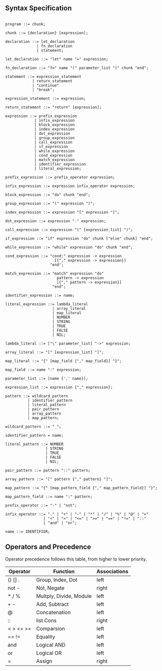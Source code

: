 ## Syntax Specification

```EBNF

program ::= chunk;

chunk ::= {declaration} [expression];

declaration ::= let_declaration
              | fn_declaration
              | statement;

let_declaration ::= "let" name "=" expression;

fn_declaration ::= "fn" name "(" parameter_list ")" chunk "end";

statement ::= expression_statement
            | return_statement
            | "continue"
            | "break";

expression_statement ::= expression;

return_statement ::= "return" [expression];

expression ::= prefix_expression
             | infix_expression
             | block_expression
             | index_expression
             | dot_expression
             | group_expression
             | call_expression
             | if_expression
             | while_expression
             | cond_expression
             | match_expression
             | identifier_expression
             | literal_expression;

prefix_expression ::= prefix_operator expression;

infix_expression ::= expression infix_operator expression;

block_expression ::= "do" chunk "end";

group_expression ::= "(" expression ")";

index_expression ::= expression "[" expression "]";

dot_expression ::= expression "." expression;

call_expression ::= expression "(" [expression_list] ")";

if_expression ::= "if" expression "do" chunk ["else" chunk] "end";

while_expression ::= "while" expression "do" chunk "end";

cond_expression ::= "cond:" expression -> expression
                      [{"," expression -> expression}]
                    "end";

match_expression ::= "match" expression "do"
                       pattern -> expression
                       [{"," pattern -> expression}]
                     "end";

identifier_expression ::= name;

literal_expression ::= lambda_literal
                     | array_literal
                     | map_literal
                     | NUMBER
                     | STRING
                     | TRUE
                     | FALSE
                     | NIL;

lambda_literal ::= ["\" parameter_list] "->" expression;

array_literal ::= "[" [expression_list] "]";

map_literal ::= "{" [map_field {"," map_field}] "}";

map_field ::= name ":" expression;

parameter_list ::= [name {',' name}];

expression_list ::= expression {"," expression};

pattern ::= wildcard_pattern
          | identifier_pattern
          | literal_pattern
          | pair_pattern
          | array_pattern
          | map_pattern;

wildcard_pattern ::= "_";

identifier_pattern = name;

literal_pattern ::= NUMBER
                  | STRING
                  | TRUE
                  | FALSE
                  | NIL;

pair_pattern ::= pattern "::" pattern;

array_pattern ::= "[" pattern {"," pattern} "]";

map_pattern ::= "{" [map_pattern_field {"," map_pattern_field}] "}";

map_pattern_field ::= name ":" pattern;

prefix_operator ::= "-" | "not";

infix_operator ::= "." | "+" | "-" | "*" | "/" | "%" | "@" | "="
                 | "<" | ">" | "<=" | ">=" | "==" | "!=" | "::"
                 | "and" | "or";

name ::= IDENTIFIER;

```

## Operators and Precedence

Operator precedence follows this table, from higher to lower priority.

Operator | Function    | Associations
---------|-------------|-------------
() [] .   | Group, Index, Dot       | left
not -     | Not, Negate             | right
\* / %    | Multply, Divide, Module | left
\+ -      | Add, Subtract           | left
@         | Concatenation           | left
::        | list Cons               | right
< > <= >= | Comparsion              | left
== !=     | Equality                | left
and       | Logical AND             | left
or        | Logical OR              | left
=         | Assign                  | right
